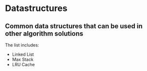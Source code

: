 # Datastructures

## Common data structures that can be used in other algorithm solutions

The list includes:
* Linked List
* Max Stack
* LRU Cache
